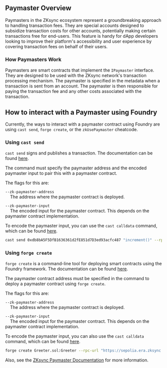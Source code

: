 ## Paymaster Overview

Paymasters in the ZKsync ecosystem represent a groundbreaking approach to handling transaction fees. They are special accounts designed to subsidize transaction costs for other accounts, potentially making certain transactions free for end-users. This feature is handy for dApp developers looking to improve their platform's accessibility and user experience by covering transaction fees on behalf of their users.

### How Paymasters Work

Paymasters are smart contracts that implement the `IPaymaster` interface. They are designed to be used with the ZKsync network's transaction processing mechanism. The paymaster is specified in the metadata when a transaction is sent from an account. The paymaster is then responsible for paying the transaction fee and any other costs associated with the transaction.

## How to interact with a Paymaster using Foundry

Currently, the ways to interact with a paymaster contract using Foundry are using `cast send`, `forge create`, or the `zkUsePaymaster` cheatcode.

### Using `cast send`

`cast send` signs and publishes a transaction. The documentation can be found [here](../reference/cast/cast-send.md). 

The command must specify the paymaster address and the encoded paymaster input to pair this with a paymaster contract.

The flags for this are: 

`--zk-paymaster-address`  
&nbsp;&nbsp;&nbsp;&nbsp;The address where the paymaster contract is deployed.

`--zk-paymaster-input`  
&nbsp;&nbsp;&nbsp;&nbsp;The encoded input for the paymaster contract. This depends on the paymaster contract implementation.

To encode the paymaster input, you can use the `cast calldata` command, which can be found [here](../reference/cast/cast-calldata.md).

```bash
cast send 0xdb8bA5F5DfB1636361d2fE851d7D3ed93acfc487 "increment()" --rpc-url https://sepolia.era.zksync.dev --private-key <your-private-key> --zk-paymaster-address 0x3cB2b87D10Ac01736A65688F3e0Fb1b070B3eeA3 --zk-paymaster-input $(cast calldata "approvalBased(address,uint256,bytes)" 0x31c43ac5e6A0fe62954B9056441b0A214722516e 1000000000000000000 "0x")
```

### Using `forge create`

`forge create` is a command-line tool for deploying smart contracts using the Foundry framework. The documentation can be found [here](../reference/forge/forge-create.md).

The paymaster contract address must be specified in the command to deploy a paymaster contract using `forge create`.

The flags for this are: 

`--zk-paymaster-address`  
&nbsp;&nbsp;&nbsp;&nbsp;The address where the paymaster contract is deployed.

`--zk-paymaster-input`  
&nbsp;&nbsp;&nbsp;&nbsp;The encoded input for the paymaster contract. This depends on the paymaster contract implementation.

To encode the paymaster input, you can also use the `cast calldata` command, which can be found [here](../reference/cast/cast-calldata.md).

```bash
forge create Greeter.sol:Greeter --rpc-url "https://sepolia.era.zksync.dev" --private-key <your-private-key> --zksync --zk-paymaster-address 0x3cB2b87D10Ac01736A65688F3e0Fb1b070B3eeA3 --zk-paymaster-input $(cast calldata "approvalBased(address,uint256,bytes)" 0x31c43ac5e6A0fe62954B9056441b0A214722516e 1 "0x")
```

Also, see the [ZKsync Paymaster Documentation](https://docs.zksync.io/build/developer-reference/account-abstraction/paymasters) for more information.
